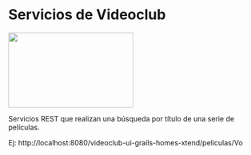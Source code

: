 # Servicios de Videoclub

<img src="https://cloud.githubusercontent.com/assets/4549002/17750306/2905c3ba-6498-11e6-9593-5676ae43fc51.png" height="150" width="250"/>

Servicios REST que realizan una búsqueda por título de una serie de películas.

Ej: http://localhost:8080/videoclub-ui-grails-homes-xtend/peliculas/Vo

